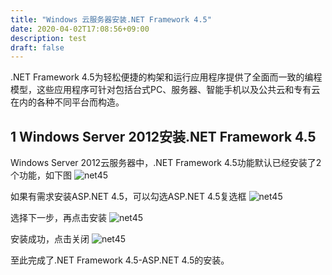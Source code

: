 ```yaml
---
title: "Windows 云服务器安装.NET Framework 4.5"
date: 2020-04-02T17:08:56+09:00
description: test
draft: false
---
```


.NET Framework 4.5为轻松便捷的构架和运行应用程序提供了全面而一致的编程模型，这些应用程序可针对包括台式PC、服务器、智能手机以及公共云和专有云在内的各种不同平台而构造。

## 1 Windows  Server 2012安装.NET Framework 4.5

Windows Server 2012云服务器中，.NET Framework 4.5功能默认已经安装了2个功能，如下图
![net45](../../_images/win_net45_1.png)

如果有需求安装ASP.NET 4.5，可以勾选ASP.NET 4.5复选框
![net45](../../_images/win_net45_2.png)

选择下一步，再点击安装
![net45](../../_images/win_net45_3.png)

安装成功，点击关闭
![net45](../../_images/win_net45_4.png)

至此完成了.NET Framework 4.5-ASP.NET 4.5的安装。